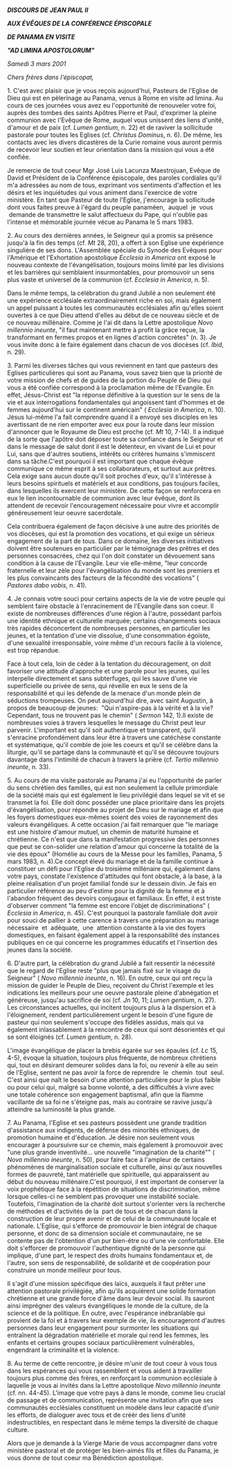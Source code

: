 ***DISCOURS DE JEAN PAUL II***

***AUX ÉVÊQUES DE LA CONFÉRENCE ÉPISCOPALE***

***DE PANAMA EN VISITE***

***"AD LIMINA APOSTOLORUM"***

*Samedi 3 mars 2001*

*Chers frères dans l'épiscopat,*

1. C'est avec plaisir que je vous reçois aujourd'hui, Pasteurs de l'Eglise de Dieu qui est en pèlerinage au Panama, venus à Rome en visite ad limina. Au cours de ces journées vous avez eu l'opportunité de renouveler votre foi, auprès des tombes des saints Apôtres Pierre et Paul, d'exprimer la pleine communion avec l'Evêque de Rome, auquel vous unissent des liens d'unité, d'amour et de paix (cf. *Lumen gentium*, n. 22) et de raviver la sollicitude pastorale pour toutes les Eglises (cf. *Christus Dominus*, n. 6). De même, les contacts avec les divers dicastères de la Curie romaine vous auront permis de recevoir leur soutien et leur orientation dans la mission qui vous a été confiée.

Je remercie de tout coeur Mgr José Luis Lacunza Maestrojuan, Evêque de David et Président de la Conférence épiscopale, des paroles cordiales qu'il m'a adressées au nom de tous, exprimant vos sentiments d'affection et les désirs et les inquiétudes qui vous animent dans l'exercice de votre ministère. En tant que Pasteur de toute l'Eglise, j'encourage la sollicitude dont vous faites preuve à l'égard du peuple panaméen,  auquel  je  vous  demande de transmettre le salut affectueux du Pape, qui n'oublie pas l'intense et mémorable journée vécue au Panama le 5 mars 1983.

2. Au cours des dernières années, le Seigneur qui a promis sa présence jusqu'à la fin des temps (cf. *Mt* 28, 20), a offert à son Eglise une expérience singulière de ses dons. L'Assemblée spéciale du Synode des Evêques pour l'Amérique et l'Exhortation apostolique *Ecclesia in America* ont exposé le nouveau contexte de l'évangélisation, toujours moins limité par les divisions et les barrières qui semblaient insurmontables, pour promouvoir un sens plus vaste et universel de la communion (cf. *Ecclesia in America*, n. 5).

Dans le même temps, la célébration du grand Jubilé a non seulement été une expérience ecclésiale extraordinairement riche en soi, mais également un appel puissant à toutes les communautés ecclésiales afin qu'elles soient ouvertes à ce que Dieu attend d'elles au début de ce nouveau siècle et de ce nouveau millénaire. Comme je l'ai dit dans la Lettre apostolique *Novo millennio ineunte*, "il faut maintenant mettre à profit la grâce reçue, la transformant en fermes propos et en lignes d'action concrètes" (n. 3). Je vous invite donc à le faire également dans chacun de vos diocèses (cf. *Ibid*, n. 29).

3. Parmi les diverses tâches qui vous reviennent en tant que pasteurs des Eglises particulières qui sont au Panama, vous savez bien que la priorité de votre mission de chefs et de guides de la portion du Peuple de Dieu qui vous a été confiée correspond à la proclamation même de l'Evangile. En effet, Jésus-Christ est "la réponse définitive à la question sur le sens de la vie et aux interrogations fondamentales qui angoissent tant d'hommes et de femmes aujourd'hui sur le continent américain" ( *Ecclesia in America*, n. 10). Jésus lui-même l'a fait comprendre quand il a envoyé ses disciples en les avertissant de ne rien emporter avec eux pour la route dans leur mission d'annoncer que le Royaume de Dieu est proche (cf. *Mt* 10, 7-14). Il a indiqué de la sorte que l'apôtre doit déposer toute sa confiance dans le Seigneur et dans le message de salut dont il est le détenteur, en vivant de Lui et pour Lui, sans que d'autres soutiens, intérêts ou critères humains s'immiscent dans sa tâche.C'est pourquoi il est important que chaque évêque communique ce même esprit à ses collaborateurs, et surtout aux prêtres. Cela exige sans aucun doute qu'il soit proches d'eux, qu'il s'intéresse à leurs besoins spirituels et matériels et aux conditions, pas toujours faciles, dans lesquelles ils exercent leur ministère. De cette façon se renforcera en eux le lien incontournable de communion avec leur évêque, dont ils attendent de recevoir l'encouragement nécessaire pour vivre et accomplir généreusement leur oeuvre sacerdotale.

Cela contribuera également de façon décisive à une autre des priorités de vos diocèses, qui est la promotion des vocations, et qui exige un sérieux engagement de la part de tous. Dans ce domaine, les diverses initiatives doivent être soutenues en particulier par le témoignage des prêtres et des personnes consacrées, chez qui l'on doit constater un dévouement sans condition à la cause de l'Evangile. Leur vie elle-même, "leur concorde fraternelle et leur zèle pour l'évangélisation du monde sont les premiers et les plus convaincants des facteurs de la fécondité des vocations" ( *Pastores dabo vobis*, n. 41).

4. Je connais votre souci pour certains aspects de la vie de votre peuple qui semblent faire obstacle à l'enracinement de l'Evangile dans son coeur. Il existe de nombreuses différences d'une région à l'autre, possédant parfois une identité ethnique et culturelle marquée; certains changements sociaux très rapides déconcertent de nombreuses personnes, en particulier les jeunes, et la tentation d'une vie dissolue, d'une consommation égoïste, d'une sexualité irresponsable, voire même d'un recours facile à la violence, est trop répandue.

Face à tout cela, loin de céder à la tentation du découragement, on doit favoriser une attitude d'approche et une parole pour les jeunes, qui les interpelle directement et sans subterfuges, qui les sauve d'une vie superficielle ou privée de sens, qui réveille en eux le sens de la responsabilité et qui les défende de la menace d'un monde plein de séductions trompeuses. On peut aujourd'hui dire, avec saint Augustin, à propos de beaucoup de jeunes:  "Qui n'aspire-pas à la vérité et à la vie? Cependant, tous ne trouvent pas le chemin" ( *Sermon* 142, 1).Il existe de nombreuses voies à travers lesquelles le message du Christ peut leur parvenir. L'important est qu'il soit authentique et transparent, qu'il s'enracine profondément dans leur être à travers une catéchèse constante et systématique, qu'il comble de joie les coeurs et qu'il se célèbre dans la liturgie, qu'il se partage dans la communauté et qu'il se découvre toujours davantage dans l'intimité de chacun à travers la prière (cf. *Tertio millennio ineunte*, n. 33).

5. Au cours de ma visite pastorale au Panama j'ai eu l'opportunité de parler du sens chrétien des familles, qui est non seulement la cellule primordiale de la société mais qui est également le lieu privilégié dans lequel se vit et se transmet la foi. Elle doit donc posséder une place prioritaire dans les projets d'évangélisation, pour répondre au projet de Dieu sur le mariage et afin que les foyers domestiques eux-mêmes soient des voies de rayonnement des valeurs évangéliques. A cette occasion j'ai fait remarquer que "le mariage est une histoire d'amour mutuel, un chemin de maturité humaine et chrétienne. Ce n'est que dans la manifestation progressive des personnes que peut se con-solider une relation d'amour qui concerne la totalité de la vie des époux" (Homélie au cours de la Messe pour les familles, Panama, 5 mars 1983, n. 4).Ce concept élevé du mariage et de la famille continue à constituer un défi pour l'Eglise du troisième millénaire qui, également dans votre pays, constate l'existence d'attitudes qui font obstacle, à la base, à la pleine réalisation d'un projet familial fondé sur le dessein divin. Je fais en particulier référence au peu d'estime pour la dignité de la femme et à l'abandon fréquent des devoirs conjugaux et familiaux. En effet, il est triste d'observer comment "la femme est encore l'objet de discriminations" ( *Ecclesia in America*, n. 45). C'est pourquoi la pastorale familiale doit avoir pour souci de pallier à cette carence à travers une préparation au mariage nécessaire  et  adéquate,  une  attention constante à la vie des foyers domestiques, en faisant également appel à la responsabilité des instances publiques en ce qui concerne les programmes éducatifs et l'insertion des jeunes dans la société.

6. D'autre part, la célébration du grand Jubilé a fait ressentir la nécessité que le regard de l'Eglise reste "plus que jamais fixé sur le visage du Seigneur" ( *Novo millennio ineunte*, n. 16). En outre, ceux qui ont reçu la mission de guider le Peuple de Dieu, reçoivent du Christ l'exemple et les indications les meilleurs pour une oeuvre pastorale pleine d'abnégation et généreuse, jusqu'au sacrifice de soi (cf. *Jn* 10, 11; *Lumen gentium*, n. 27). Les circonstances actuelles, qui incitent toujours plus à la dispersion et à l'éloignement, rendent particulièrement urgent le besoin d'une figure de pasteur qui non seulement s'occupe des fidèles assidus, mais qui va également inlassablement à la rencontre de ceux qui sont désorientés et qui se sont éloignés (cf. *Lumen gentium*, n. 28).

L'image évangélique de placer la brebis égarée sur ses épaules (cf. *Lc* 15, 4-5), évoque la situation, toujours plus fréquente, de nombreux chrétiens qui, tout en désirant demeurer solides dans la foi, ou revenir à elle au sein de l'Eglise, sentent ne pas avoir la force de reprendre  le  chemin  tout  seul. C'est ainsi que naît le besoin d'une attention particulière pour le plus faible ou pour celui qui, malgré sa bonne volonté, a des difficultés à vivre avec une totale cohérence son engagement baptismal, afin que la flamme vacillante de sa foi ne s'éteigne pas, mais au contraire se ravive jusqu'à atteindre sa luminosité la plus grande.

7. Au Panama, l'Eglise et ses pasteurs possèdent une grande tradition d'assistance aux indigents, de défense des minorités ethniques, de promotion humaine et d'éducation. Je désire non seulement vous encourager à poursuivre sur ce chemin, mais également à promouvoir avec "une plus grande inventivité... une nouvelle "imagination de la charité"" ( *Novo millennio ineunte*, n. 50), pour faire face à l'ampleur de certains phénomènes de marginalisation sociale et culturelle, ainsi qu'aux nouvelles formes de pauvreté, tant matérielle que spirituelle, qui apparaissent au début du nouveau millénaire.C'est pourquoi, il est important de conserver la voix prophétique face à la répétition de situations de discrimination, même lorsque celles-ci ne semblent pas provoquer une instabilité sociale. Toutefois, l'imagination de la charité doit surtout s'orienter vers la recherche de méthodes et d'activités de la  part de tous et de chacun dans la construction de leur propre avenir et de celui de la communauté locale et nationale. L'Eglise, qui s'efforce de promouvoir le bien intégral de chaque personne, et donc de sa dimension sociale et communautaire, ne se contente pas de l'obtention d'un pur bien-être ou d'une vie confortable. Elle doit s'efforcer de promouvoir l'authentique dignité de la personne qui implique, d'une part, le respect des droits humains fondamentaux et, de l'autre, son sens de responsabilité, de solidarité et de coopération pour construire un monde meilleur pour tous.

Il s'agit d'une mission spécifique des laïcs, auxquels il faut prêter une attention pastorale privilégiée, afin qu'ils acquièrent une solide formation chrétienne et une grande force d'âme dans leur devoir social. Ils sauront ainsi imprégner des valeurs évangéliques le monde de la culture, de la science et de la politique. En outre, avec l'espérance inébranlable qui provient de la foi et à travers leur exemple de vie, ils encourageront d'autres personnes dans leur engagement pour surmonter les situations qui entraînent la dégradation matérielle et morale qui rend les femmes, les enfants et certains groupes sociaux particulièrement vulnérables, engendrant la criminalité et la violence.

8. Au terme de cette rencontre, je désire m'unir de tout coeur à vous tous dans les espérances qui vous rassemblent et vous aident à travailler toujours plus comme des frères, en renforçant la communion ecclésiale à laquelle je vous ai invités dans la Lettre apostolique *Novo millennio ineunte* (cf. nn. 44-45). L'image que votre pays à dans le monde, comme lieu crucial de passage et de communication, représente une invitation afin que ses communautés ecclésiales constituent un modèle dans leur capacité d'unir les efforts, de dialoguer avec tous et de créér des liens d'unité indestructibles, en respectant dans le même temps la diversité de chaque culture.

Alors que je demande à la Vierge Marie de vous accompagner dans votre ministère pastoral et de protéger les bien-aimés fils et filles du Panama, je vous donne de tout coeur ma Bénédiction apostolique.